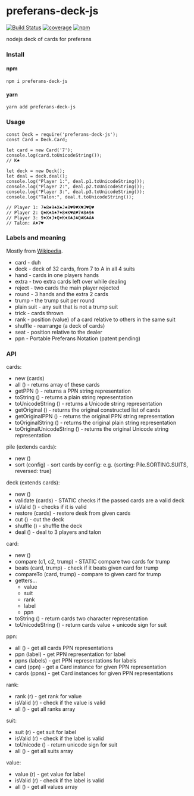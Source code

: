 # preferans-deck-js
[![Build Status](https://travis-ci.org/cope/preferans-deck-js.svg?branch=master)](https://travis-ci.org/cope/preferans-deck-js)
[![coverage](https://coveralls.io/repos/github/cope/preferans-deck-js/badge.svg?branch=master)](https://coveralls.io/github/cope/preferans-deck-js?branch=master)
[![npm](https://img.shields.io/npm/dt/preferans-deck-js.svg)](https://www.npmjs.com/package/preferans-deck-js)

nodejs deck of cards for preferans

### Install
#### npm
    npm i preferans-deck-js
#### yarn
    yarn add preferans-deck-js

### Usage

    const Deck = require('preferans-deck-js');
    const Card = Deck.Card;

    let card = new Card('7');
    console.log(card.toUnicodeString());
    // K♠

    let deck = new Deck();
    let deal = deck.deal();
    console.log("Player 1:", deal.p1.toUnicodeString());
    console.log("Player 2:", deal.p2.toUnicodeString());
    console.log("Player 3:", deal.p3.toUnicodeString());
    console.log("Talon:", deal.t.toUnicodeString());

    // Player 1: 7♠8♠9♠X♠J♠8♥9♥X♥J♥Q♥
    // Player 2: Q♠K♠A♠7♦8♦K♥A♥7♣8♣9♣
    // Player 3: 9♦X♦J♦Q♦K♦X♣J♣Q♣K♣A♣
    // Talon: A♦7♥

### Labels and meaning

Mostly from [Wikipedia](https://en.wikipedia.org/wiki/Glossary_of_card_game_terms).

* card - duh
* deck - deck of 32 cards, from 7 to A in all 4 suits
* hand - cards in one players hands
* extra - two extra cards left over while dealing
* reject - two cards the main player rejected
* round - 3 hands and the extra 2 cards
* trump - the trump suit per round
* plain suit - any suit that is not a trump suit
* trick - cards thrown
* rank - position (value) of a card relative to others in the same suit
* shuffle - rearrange (a deck of cards)
* seat - position relative to the dealer
* ppn - Portable Preferans Notation (patent pending)

### API

cards:
* new						(cards)
* all						() - returns array of these cards
* getPPN					() - returns a PPN string representation
* toString					() - returns a plain string representation
* toUnicodeString			() - returns a Unicode string representation
* getOriginal				() - returns the original constructed list of cards
* getOriginalPPN			() - returns the original PPN string representation
* toOriginalString			() - returns the original plain string representation
* toOriginalUnicodeString	() - returns the original Unicode string representation

pile (extends cards):
* new	()
* sort	(config) - sort cards by config: e.g. {sorting: Pile.SORTING.SUITS, reversed: true}

deck (extends cards):
* new		()
* validate	(cards) - STATIC checks if the passed cards are a valid deck
* isValid	()	 - checks if it is valid
* restore	(cards) - restore desk from given cards
* cut		()	 - cut the deck
* shuffle	()	 - shuffle the deck
* deal		()	 - deal to 3 players and talon

card:
* new		()
* compare	(c1, c2, trump) - STATIC compare two cards for trump
* beats		(card, trump) - check if it beats given card for trump
* compareTo	(card, trump) - compare to given card for trump
* getters...
    * value
    * suit
    * rank
    * label
    * ppn
* toString			() - return cards two character representation
* toUnicodeString	() - return cards value + unicode sign for suit

ppn:
* all	()	 - get all cards PPN representations
* ppn	(label) - get PPN representation for label
* ppns	(labels) - get PPN representations for labels
* card	(ppn) - get a Card instance for given PPN representation
* cards	(ppns) - get Card instances for given PPN representations

rank:
* rank		(r) - get rank for value
* isValid	(r) - check if the value is valid
* all		() - get all ranks array

suit:
* suit		(r) - get suit for label
* isValid	(r) - check if the label is valid
* toUnicode	() - return unicode sign for suit
* all		() - get all suits array

value:
* value		(r) - get value for label
* isValid	(r) - check if the label is valid
* all		() - get all values array
